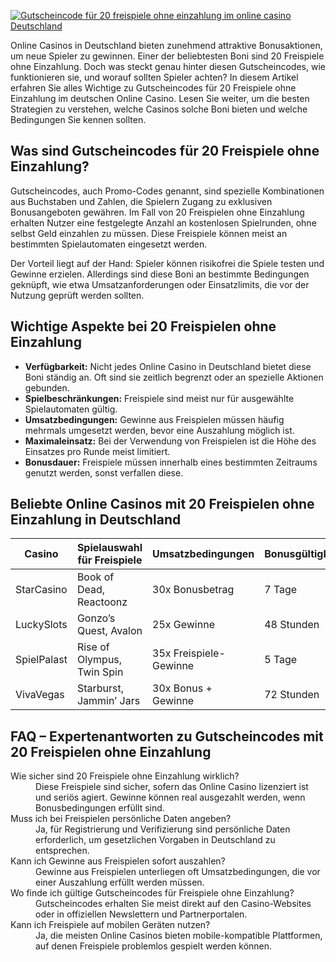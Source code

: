 [![Gutscheincode für 20 freispiele ohne einzahlung im online casino Deutschland](https://123-caf.pages.dev/gitsignup.png)](https://vrmoo.ru/Bt82HjjY)

<p>Online Casinos in Deutschland bieten zunehmend attraktive Bonusaktionen, um neue Spieler zu gewinnen. Einer der beliebtesten Boni sind 20 Freispiele ohne Einzahlung. Doch was steckt genau hinter diesen Gutscheincodes, wie funktionieren sie, und worauf sollten Spieler achten? In diesem Artikel erfahren Sie alles Wichtige zu Gutscheincodes für 20 Freispiele ohne Einzahlung im deutschen Online Casino. Lesen Sie weiter, um die besten Strategien zu verstehen, welche Casinos solche Boni bieten und welche Bedingungen Sie kennen sollten.</p>  <h2>Was sind Gutscheincodes für 20 Freispiele ohne Einzahlung?</h2> <p>Gutscheincodes, auch Promo-Codes genannt, sind spezielle Kombinationen aus Buchstaben und Zahlen, die Spielern Zugang zu exklusiven Bonusangeboten gewähren. Im Fall von 20 Freispielen ohne Einzahlung erhalten Nutzer eine festgelegte Anzahl an kostenlosen Spielrunden, ohne selbst Geld einzahlen zu müssen. Diese Freispiele können meist an bestimmten Spielautomaten eingesetzt werden.</p> <p>Der Vorteil liegt auf der Hand: Spieler können risikofrei die Spiele testen und Gewinne erzielen. Allerdings sind diese Boni an bestimmte Bedingungen geknüpft, wie etwa Umsatzanforderungen oder Einsatzlimits, die vor der Nutzung geprüft werden sollten.</p>  <h2>Wichtige Aspekte bei 20 Freispielen ohne Einzahlung</h2> <ul> <li><strong>Verfügbarkeit:</strong> Nicht jedes Online Casino in Deutschland bietet diese Boni ständig an. Oft sind sie zeitlich begrenzt oder an spezielle Aktionen gebunden.</li> <li><strong>Spielbeschränkungen:</strong> Freispiele sind meist nur für ausgewählte Spielautomaten gültig.</li> <li><strong>Umsatzbedingungen:</strong> Gewinne aus Freispielen müssen häufig mehrmals umgesetzt werden, bevor eine Auszahlung möglich ist.</li> <li><strong>Maximaleinsatz:</strong> Bei der Verwendung von Freispielen ist die Höhe des Einsatzes pro Runde meist limitiert.</li> <li><strong>Bonusdauer:</strong> Freispiele müssen innerhalb eines bestimmten Zeitraums genutzt werden, sonst verfallen diese.</li> </ul>  <h2>Beliebte Online Casinos mit 20 Freispielen ohne Einzahlung in Deutschland</h2> <table>   <thead>     <tr>       <th>Casino</th>       <th>Spielauswahl für Freispiele</th>       <th>Umsatzbedingungen</th>       <th>Bonusgültigkeit</th>     </tr>   </thead>   <tbody>     <tr>       <td>StarCasino</td>       <td>Book of Dead, Reactoonz</td>       <td>30x Bonusbetrag</td>       <td>7 Tage</td>     </tr>     <tr>       <td>LuckySlots</td>       <td>Gonzo’s Quest, Avalon</td>       <td>25x Gewinne</td>       <td>48 Stunden</td>     </tr>     <tr>       <td>SpielPalast</td>       <td>Rise of Olympus, Twin Spin</td>       <td>35x Freispiele-Gewinne</td>       <td>5 Tage</td>     </tr>     <tr>       <td>VivaVegas</td>       <td>Starburst, Jammin’ Jars</td>       <td>30x Bonus + Gewinne</td>       <td>72 Stunden</td>     </tr>   </tbody> </table>  <h2>FAQ – Expertenantworten zu Gutscheincodes mit 20 Freispielen ohne Einzahlung</h2> <dl>   <dt>Wie sicher sind 20 Freispiele ohne Einzahlung wirklich?</dt>   <dd>Diese Freispiele sind sicher, sofern das Online Casino lizenziert ist und seriös agiert. Gewinne können real ausgezahlt werden, wenn Bonusbedingungen erfüllt sind.</dd>    <dt>Muss ich bei Freispielen persönliche Daten angeben?</dt>   <dd>Ja, für Registrierung und Verifizierung sind persönliche Daten erforderlich, um gesetzlichen Vorgaben in Deutschland zu entsprechen.</dd>    <dt>Kann ich Gewinne aus Freispielen sofort auszahlen?</dt>   <dd>Gewinne aus Freispielen unterliegen oft Umsatzbedingungen, die vor einer Auszahlung erfüllt werden müssen.</dd>    <dt>Wo finde ich gültige Gutscheincodes für Freispiele ohne Einzahlung?</dt>   <dd>Gutscheincodes erhalten Sie meist direkt auf den Casino-Websites oder in offiziellen Newslettern und Partnerportalen.</dd>    <dt>Kann ich Freispiele auf mobilen Geräten nutzen?</dt>   <dd>Ja, die meisten Online Casinos bieten mobile-kompatible Plattformen, auf denen Freispiele problemlos gespielt werden können.</dd> </dl>